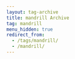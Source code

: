 ```yaml
---
layout: tag-archive
title: mandrill Archive
tag: mandrill
menu_hidden: true
redirect_from:
  - /tags/mandrill/
  - /mandrill/
---
```

